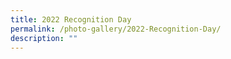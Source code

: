 ```yaml
---
title: 2022 Recognition Day
permalink: /photo-gallery/2022-Recognition-Day/
description: ""
---
```


